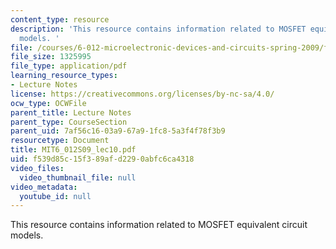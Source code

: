```yaml
---
content_type: resource
description: 'This resource contains information related to MOSFET equivalent circuit
  models. '
file: /courses/6-012-microelectronic-devices-and-circuits-spring-2009/f539d85c15f389afd2290abfc6ca4318_MIT6_012S09_lec10.pdf
file_size: 1325995
file_type: application/pdf
learning_resource_types:
- Lecture Notes
license: https://creativecommons.org/licenses/by-nc-sa/4.0/
ocw_type: OCWFile
parent_title: Lecture Notes
parent_type: CourseSection
parent_uid: 7af56c16-03a9-67a9-1fc8-5a3f4f78f3b9
resourcetype: Document
title: MIT6_012S09_lec10.pdf
uid: f539d85c-15f3-89af-d229-0abfc6ca4318
video_files:
  video_thumbnail_file: null
video_metadata:
  youtube_id: null
---
```

This resource contains information related to MOSFET equivalent circuit models. 